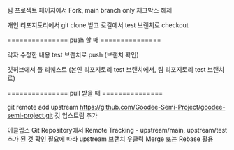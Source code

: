 팀 프로젝트 페이지에서 Fork, main branch only 체크박스 해제

개인 리포지토리에서 git clone 받고 로컬에서 test 브랜치로 checkout

=============== push 할 때 ===============

각자 수정한 내용 test 브랜치로 push (브랜치 확인)

깃허브에서 풀 리퀘스트 (본인 리포지토리 test 브랜치에서, 팀 리포지토리 test 브랜치로)


=============== pull 받을 때 ===============

git remote add upstream https://github.com/Goodee-Semi-Project/goodee-semi-project.git
깃 업스트림 추가

이클립스 Git Repository에서 Remote Tracking - upstream/main, upstream/test 추가 된 것 확인
필요에 따라 upstream 브랜치 우클릭 Merge 또는 Rebase 활용